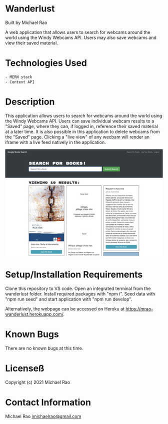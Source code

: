 # Wanderlust

Built by Michael Rao

A web application that allows users to search for webcams around the world using the Windy Webcams API. Users may also save webcams and view their saved material.

# Technologies Used

    - MERN stack
    - Context API

# Description

This application allows users to search for webcams around the world using the Windy Webcams API. Users can save individual webcam results to a "Saved" page, where they can, if logged in, reference their saved material at a later time. It is also possible in this application to delete webcams from the "Saved" page. Clicking a "live view" of any wecbam will render an iframe with a live feed natively in the application.

![app screenshot](https://raw.githubusercontent.com/jmrao002/googlebooks-app/main/client/public/screenshot.png "App Screenshot")

# Setup/Installation Requirements

Clone this repository to VS code. Open an integrated terminal from the wanderlust folder. Install required packages with "npm i". Seed data with "npm run seed" and start application with "npm run develop".

Alternatively, the webpage can be accessed on Heroku at https://mrao-wanderlust.herokuapp.com/.

# Known Bugs

There are no known bugs at this time.

# Licenseß

Copyright (c) 2021 Michael Rao

# Contact Information

Michael Rao jmichaelrao@gmail.com